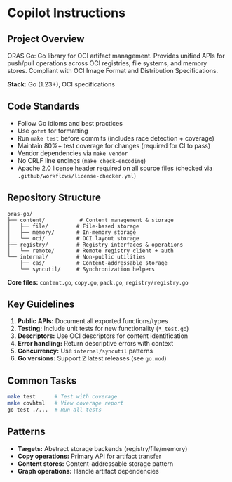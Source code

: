 # Copilot Instructions

## Project Overview

ORAS Go: Go library for OCI artifact management. Provides unified APIs for push/pull operations across OCI registries, file systems, and memory stores. Compliant with OCI Image Format and Distribution Specifications.

**Stack:** Go (1.23+), OCI specifications

## Code Standards

- Follow Go idioms and best practices
- Use `gofmt` for formatting
- Run `make test` before commits (includes race detection + coverage)
- Maintain 80%+ test coverage for changes (required for CI to pass)
- Vendor dependencies via `make vendor`
- No CRLF line endings (`make check-encoding`)
- Apache 2.0 license header required on all source files (checked via `.github/workflows/license-checker.yml`)

## Repository Structure

```
oras-go/
├── content/           # Content management & storage
│   ├── file/         # File-based storage
│   ├── memory/       # In-memory storage
│   └── oci/          # OCI layout storage
├── registry/         # Registry interfaces & operations
│   └── remote/       # Remote registry client + auth
└── internal/         # Non-public utilities
    ├── cas/          # Content-addressable storage
    └── syncutil/     # Synchronization helpers
```

**Core files:** `content.go`, `copy.go`, `pack.go`, `registry/registry.go`

## Key Guidelines

1. **Public APIs:** Document all exported functions/types
2. **Testing:** Include unit tests for new functionality (`*_test.go`)
3. **Descriptors:** Use OCI descriptors for content identification
4. **Error handling:** Return descriptive errors with context
5. **Concurrency:** Use `internal/syncutil` patterns
6. **Go versions:** Support 2 latest releases (see `go.mod`)

## Common Tasks

```bash
make test      # Test with coverage
make covhtml   # View coverage report
go test ./...  # Run all tests
```

## Patterns

- **Targets:** Abstract storage backends (registry/file/memory)
- **Copy operations:** Primary API for artifact transfer
- **Content stores:** Content-addressable storage pattern
- **Graph operations:** Handle artifact dependencies
